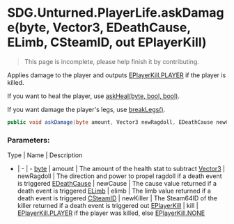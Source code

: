 # SDG.Unturned.PlayerLife.askDamage(byte, Vector3, EDeathCause, ELimb, CSteamID, out EPlayerKill)

> This page is incomplete, please help finish it by contributing.

Applies damage to the player and outputs [EPlayerKill.PLAYER](scripting/sdg/unturned/eplayerkill) if the player is killed.

If you want to heal the player, use [askHeal(byte, bool, bool)](scripting/sdg/unturned/playerlife/askheal).

If you want damage the player's legs, use [breakLegs()](scripting/sdg/unturned/playerlife/breaklegs).

```csharp
public void askDamage(byte amount, Vector3 newRagdoll, EDeathCause newCause, ELimb newLimb, CSteamID newKiller, out EPlayerKill kill);
```

### Parameters:

Type | Name | Description
- | - | -
[byte](https://docs.microsoft.com/en-us/dotnet/api/system.byte?view=netframework-3.5) | amount | The amount of the health stat to subtract
[Vector3](https://docs.unity3d.com/550/Documentation/ScriptReference/Vector3.html) | newRagdoll | The direction and power to propel ragdoll if a death event is triggered
[EDeathCause](scripting/sdg/unturned/edeathcause) | newCause | The cause value returned if a death event is triggered
[ELimb](scripting/sdg/unturned/elimb) | elimb | The limb value returned if a death event is triggered
[CSteamID](scripting/steamworks/csteamid) | newKiller | The Steam64ID of the killer returned if a death event is triggered
out [EPlayerKill](scripting/sdg/unturned/eplayerkill) | kill | [EPlayerKill.PLAYER](scripting/sdg/unturned/eplayerkill) if the player was killed, else [EPlayerKill.NONE](scripting/sdg/unturned/eplayerkill)